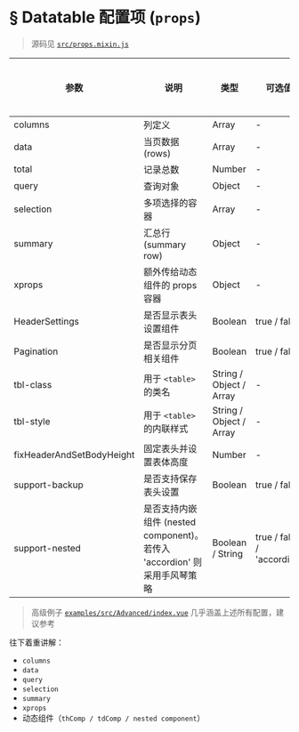 # § Datatable 配置项 (`props`)

> 源码见 [`src/props.mixin.js`](https://github.com/OneWayTech/vue2-datatable/blob/master/src/props.mixin.js)

| 参数 | 说明 | 类型 | 可选值 | 默认值 | 是否必须 |
|---|---|---|---|---|---|
| columns | 列定义 | Array | - | - | 是 |
| data | 当页数据 (rows) | Array | - | - | 是 |
| total | 记录总数 | Number | - | - | 是 |
| query | 查询对象 | Object | - | - | 是 |
| selection | 多项选择的容器 | Array | - | - | 否 |
| summary | 汇总行 (summary row) | Object | - | - | 否 |
| xprops | 额外传给动态组件的 props 容器 | Object | - | - | 否 |
| HeaderSettings | 是否显示表头设置组件 | Boolean | true / false | true | 否 |
| Pagination | 是否显示分页相关组件 | Boolean | true / false | true | 否 |
| tbl-class | 用于 `<table>` 的类名 | String / Object / Array | - | - | 否 |
| tbl-style | 用于 `<table>` 的内联样式 | String / Object / Array | - | - | 否 |
| fixHeaderAndSetBodyHeight | 固定表头并设置表体高度 | Number | - | - | 否 |
| support-backup | 是否支持保存表头设置 | Boolean | true / false | false | 否 |
| support-nested | 是否支持内嵌组件 (nested component)。若传入 'accordion' 则采用手风琴策略 | Boolean / String | true / false / 'accordion' | false | 否 |

> 高级例子 [`examples/src/Advanced/index.vue`](https://github.com/OneWayTech/vue2-datatable/blob/master/examples/src/Advanced/index.vue) 几乎涵盖上述所有配置，建议参考

往下着重讲解：

* `columns`
* `data`
* `query`
* `selection`
* `summary`
* `xprops`
* 动态组件（`thComp / tdComp / nested component`）
